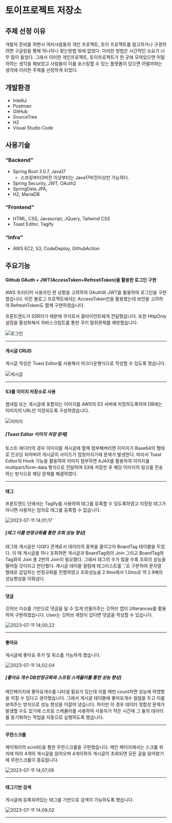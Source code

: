 # 토이프로젝트 저장소
## 주제 선정 이유

개발자 준비를 하면서 여러사람들의 개인 프로젝트, 토이 프로젝트를 참고하거나 구경하려면 구글링을 통해 하나하나 찾는방법 밖에 없었다. 이러한 방법은 시간적인 소요가 너무 많이 들었다. 그래서 이러한 개인프로젝트, 토이프로젝트가 한 곳에 모여있으면 어떨까하는 생각을 해보았고 사람들이 이를 포스팅할 수 있는 플랫폼이 있으면 어떨까하는 생각에 이러한 주제를 선정하게 되었다.

## 개발환경
- IntelliJ
-   Postman
-   GitHub
-   SourceTree
-   H2
-   Visual Studio Code

## 사용기술

### “Backend”

-   Spring Boot 3.0.7, Java17
    -   스프링부터3버전 이상부터는 Java17버전이상만 가능하다.
-   Spring Security, JWT, OAuth2
-   SpringData JPA,
-   H2, MariaDB

### “Frontend”

-   HTML, CSS, Javascript, JQuery, Tailwind CSS
-   Toast Editor, Tagify

### “Infra”

-   AWS EC2, S3, CodeDeploy, GithubAction
## 주요기능
#### Github OAuth + JWT(AccessToken+RefreshToken)을 활용한 로그인 구현
AWS 프리티어 사용자인 현 상황을 고려하여 OAuth와 JWT를 활용하여 로그인을 구현했습니다. 이전 블로그 프로젝트에서는 AccessToken만을 활용했는데 보안을 고려하여 RefreshToken도 함께 구현하였습니다.

프론트엔드가 SSR이기 때문에 쿠키로서 클라이언트에게 전달했습니다. 또한 HttpOnly 설정을 활성화해서 자바스크립트를 통한 쿠키 탈취문제를 예방했습니다.

![로그인](https://github.com/StartDeveloperKim/Developer-SmallRoom/assets/97887047/18a014ca-4463-4ba4-a0a3-c27b06e27264)

--------

#### 게시글 CRUD
게시글 작성은 Toast Editor를 사용해서 마크다운형식으로 작성할 수 있도록 했습니다.

![게시글](https://github.com/StartDeveloperKim/Developer-SmallRoom/assets/97887047/d161245d-eae7-4681-ad8a-5ed219c31970)

--------

#### S3를 이미지 저장소로 사용
썸네일 또는 게시글에 포함되는 이미지를 AWS의 S3 서버에 저장하도록하여 DB에는 이미지의 URL만 저장되도록 구성하였습니다.

![이미지](https://github.com/StartDeveloperKim/Developer-SmallRoom/assets/97887047/98f89a25-3c21-452e-abfa-e5ea9d948d15)

##### [Toast Editor 이미지 저장 문제]
토스트 에디터의 경우 이미지를 게시글에 함께 첨부해버리면 이미지가 Base64의 형태로 인코딩 되어버려 게시글의 사이즈가 엄청커지기에 문제가 발생한다.
따라서 Toast Editor의 Hook 기능을 활용하여 이미지 첨부하면 AJAX를 활용하여 이미지를 multipart/form-data 형식으로 전달하여 S3에 저장한 후 
해당 이미지의 링크를 전송하는 방식으로 해당 문제를 해결하였다.

--------

#### 태그
프론트엔드 단에서는 Tagify를 사용하여 태그를 등록할 수 있도록하였고 지정된 태그가 아니면 사용자는 임의로 태그를 등록할 수 없습니다.

![2023-07-11 14;01;17](https://github.com/StartDeveloperKim/Developer-SmallRoom/assets/97887047/ec3a2fcd-114e-4974-bbe4-9335cb983386)


##### [태그 이름 반정규화를 통한 조회 성능 향상]
태그와 게시글은 다대다 관계로서 데이터의 중복을 줄이고자 BoardTag 테이블을 두었다. 이 때 게시글을 하나 조회하면 게시글과 BoardTag와의 Join
그리고 BoardTag와 Tag와의 Join 총 2번의 Join이 필요했다. 그래서 태그의 수가 많을 수록 조회의 성능을 떨어질 것이라고 판단했다.
게시글 테이블 컬럼에 태그리스트를 ','로 구분하여 문자열 형태로 삽입하는 반정규화를 진행하였고 조회성능을 2.9ms에서 1.0ms로 약 2.9배의 성능향상을 이뤄냈다.

--------

#### 댓글
깃허브 이슈를 기반으로 댓글을 달 수 있게 만들어주는 깃허브 앱이 Utterances를 활용하여 구현하였습니다. User는 깃허브 계정이 있다면 댓글을 작성할 수 있습니다.

![2023-07-11 14;00;22](https://github.com/StartDeveloperKim/Developer-SmallRoom/assets/97887047/c07ead2d-a8c0-4285-9875-2f93f46adc6a)

--------

#### 좋아요
게시글에 좋아요 추가 및 취소를 가능하게 했습니다. 

![2023-07-11 14;02;04](https://github.com/StartDeveloperKim/Developer-SmallRoom/assets/97887047/c19eb156-2eb8-4e43-a359-059d07fe4489)

##### [좋아요 개수 DB반정규화와 스프링 스케쥴러를 통한 성능 향상]
메인페이지에 좋아요개수를 나타낼 필요가 있는데 이를 매번 count하면 성능에 악영향을 끼칠 수 있다고 생각했습니다. 그래서 게시글 테이블에 좋아요개수 컬럼을 두고 이를 보여주는 방식으로 성능 향상을 이끌어 냈습니다. 하지만 이 경우 데이터 정합성 문제가 발생할 수도 있기에 스프링 스케쥴러를 사용하여 사용자가 적은 시간에 그 둘의 데이터를 동기화하는 작업을 자동으로 실행하도록 했습니다.

--------

#### 무한스크롤
제이쿼리의 scroll()을 통한 무한스크롤을 구현했습니다. 메인 페이지에서는 스크롤 위치에 따라 4개의 게시글을 읽어오며 4개이하의 게시글이 조회되면 모든 글을 읽어왔기에 무한스크롤이 종료됩니다.

![2023-07-11 14;07;09](https://github.com/StartDeveloperKim/Developer-SmallRoom/assets/97887047/bec37e32-bffd-4c5f-a2b0-fc87e6582c8f)

--------

#### 태그기반 검색
게시글에 등록되어있는 태그를 기반으로 검색이 가능하도록 했습니다.

![2023-07-11 14;08;02](https://github.com/StartDeveloperKim/Developer-SmallRoom/assets/97887047/70d50866-7fce-4c79-a8ad-9f2d8101a69e)

--------

